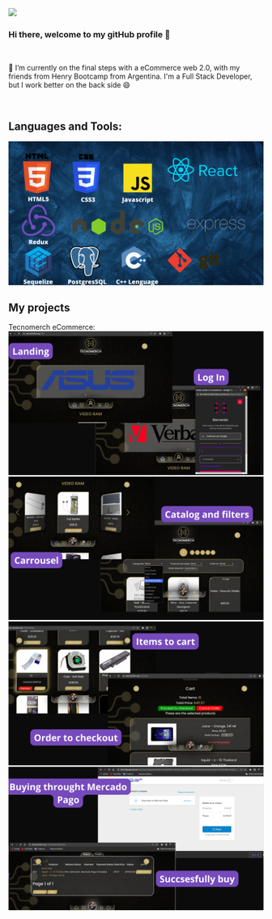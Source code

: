 ![](gif.gif)

### Hi there, welcome to my gitHub profile 👋

</br>
<p>🔭 I’m currently on the final steps with a eCommerce web 2.0, with my friends from Henry Bootcamp from Argentina. I'm a Full Stack Developer, but I work better on the back side 😄</p>

</br>

## Languages and Tools:

![](./images/techs.png)

<!--
**FEDEIZ/FEDEIZ** is a ✨ _special_ ✨ repository because its `README.md` (this file) appears on your GitHub profile.

Here are some ideas to get you started:

- 🔭 I’m currently working on ...
- 🌱 I’m currently learning ...
- 👯 I’m looking to collaborate on ...
- 🤔 I’m looking for help with ...
- 💬 Ask me about ...
- 📫 How to reach me: ...
- 😄 Pronouns: ...
- ⚡ Fun fact: ...
  -->

## My projects

<p> Tecnomerch eCommerce:
  <a><img src="https://github.com/FEDEIZ/FEDEIZ/blob/main/images/3.png"></a>
  <a><img src="https://github.com/FEDEIZ/FEDEIZ/blob/main/images/4.png"></a>
  <a><img src="https://github.com/FEDEIZ/FEDEIZ/blob/main/images/5.png"></a>
  <a><img src="https://github.com/FEDEIZ/FEDEIZ/blob/main/images/6.png"></a>
</p>
